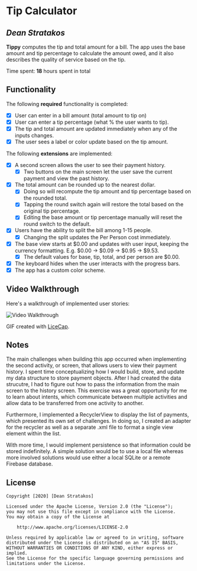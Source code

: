 # Tip Calculator 

## *Dean Stratakos*

**Tippy** computes the tip and total amount for a bill. The app uses the base amount and tip percentage to calculate the amount owed, and it also describes the quality of service based on the tip.

Time spent: **18** hours spent in total

## Functionality 

The following **required** functionality is completed:

* [x] User can enter in a bill amount (total amount to tip on)
* [x] User can enter a tip percentage (what % the user wants to tip).
* [x] The tip and total amount are updated immediately when any of the inputs changes.
* [x] The user sees a label or color update based on the tip amount. 

The following **extensions** are implemented:

* [x] A second screen allows the user to see their payment history.
    * [x] Two buttons on the main screen let the user save the current payment and view the past history.
* [x] The total amount can be rounded up to the nearest dollar.
    * [x] Doing so will recompute the tip amount and tip percentage based on the rounded total.
    * [x] Tapping the round switch again will restore the total based on the original tip percentage.
    * [x] Editing the base amount or tip percentage manually will reset the round switch to the default.
* [x] Users have the ability to split the bill among 1-15 people.
    * [x] Changing the split updates the Per Person cost immediately.
* [x] The base view starts at $0.00 and updates with user input, keeping the currency formatting. E.g. $0.00 -> $0.09 -> $0.95 -> $9.53.
    * [x] The default values for base, tip, total, and per person are $0.00.
* [x] The keyboard hides when the user interacts with the progress bars.
* [x] The app has a custom color scheme.

## Video Walkthrough

Here's a walkthrough of implemented user stories:

<img src='http://i.imgur.com/2dy9xT6' title='Video Walkthrough' width='' alt='Video Walkthrough' />

GIF created with [LiceCap](http://www.cockos.com/licecap/).

## Notes

The main challenges when building this app occurred when implementing the second activity, or screen, that allows users to view their payment history. I spent time conceptualizing how I would build, store, and update my data structure to store payment objects. After I had created the data strucutre, I had to figure out how to pass the information from the main screen to the history screen. This exercise was a great opportunity for me to learn about intents, which communicate between multiple activities and allow data to be transferred from one activity to another.

Furthermore, I implemented a RecyclerView to display the list of payments, which presented its own set of challenges. In doing so, I created an adapter for the recycler as well as a separate .xml file to format a single view element within the list.

With more time, I would implement persistence so that information could be stored indefinitely. A simple solution would be to use a local file whereas more involved solutions would use either a local SQLite or a remote Firebase database.

## License

    Copyright [2020] [Dean Stratakos]

    Licensed under the Apache License, Version 2.0 (the "License");
    you may not use this file except in compliance with the License.
    You may obtain a copy of the License at

        http://www.apache.org/licenses/LICENSE-2.0

    Unless required by applicable law or agreed to in writing, software
    distributed under the License is distributed on an "AS IS" BASIS,
    WITHOUT WARRANTIES OR CONDITIONS OF ANY KIND, either express or implied.
    See the License for the specific language governing permissions and
    limitations under the License.
